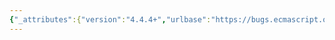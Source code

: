 ```yaml
---
{"_attributes":{"version":"4.4.4+","urlbase":"https://bugs.ecmascript.org/","maintainer":"dherman@mozilla.com"},"bug":{"bug_id":4211,"creation_ts":"2015-03-25 15:51:00 -0700","short_desc":"9.4.4.4 [[Set]]: Internal mapped property not updated","delta_ts":"2015-04-03 12:35:34 -0700","product":"Draft for 6th Edition","component":"technical issue","version":"Rev 36: March 17, 2015 Release Candidate 3","rep_platform":"All","op_sys":"All","bug_status":"RESOLVED","resolution":"FIXED","priority":"Normal","bug_severity":"normal","everconfirmed":true,"reporter":{"uid":"andrebargull","name":"André Bargull"},"assigned_to":{"uid":"allen","name":"Allen Wirfs-Brock"},"long_desc":[{"commentid":13927,"comment_count":0,"who":{"uid":"andrebargull","name":"André Bargull"},"bug_when":"2015-03-25 15:51:50 -0700","thetext":"9.4.4.4 [[Set]] ( P, V, Receiver)\n\n9.4.4.4 also needs to update the internal mapped property in step 5.\n\nIs 9.4.4.4 only an optimization? If that's the case it should probably be removed.\n\n\nTest case:\n---\n(function(a) {\n  arguments[0] = 2;\n  Object.defineProperty(arguments, \"0\", {writable: false});\n  return arguments[0];\n})(1);\n---\n\n\nExpected: Returns 2\nActual: Returns 1"},{"commentid":14007,"comment_count":1,"who":{"uid":"allen","name":"Allen Wirfs-Brock"},"bug_when":"2015-04-02 06:08:38 -0700","thetext":"fixed in rev37 editor's draft\n\nIt's plausible that 9.4.4.4 could be eliminated. But I don't have time to fully analyze that right now"},{"commentid":14066,"comment_count":2,"who":{"uid":"allen","name":"Allen Wirfs-Brock"},"bug_when":"2015-04-03 12:35:34 -0700","thetext":"In Rev37"}]}}
---
```

